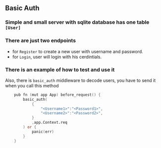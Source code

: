 ## Basic Auth

### Simple and small server with sqlite database has one table `[User]`

### There are just two endpoints

* for `Register` to create a new user with username and password.
* for `Login`, user will login with his cerdintials.

### There is an example of how to test and use it

<p>

Also, there is `basic_auth` middleware to decode users, you have to send it when you call this method

```v
    pub fn (mut app App) before_request() {
        basic_auth(
            {
                "<Username1>":"<Password1>",
                "<Username2>":"<Password2>",
            } 
            ,app.Context.req
        ) or {
            panic(err)
        }
    }
```

</p>

